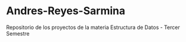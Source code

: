 # Andres-Reyes-Sarmina
Repositorio de los proyectos de la materia Estructura de Datos - Tercer Semestre
